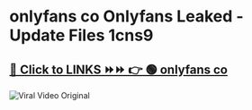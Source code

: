 
 # onlyfans co Onlyfans Leaked - Update Files 1cns9

## <h2><a href="https://clipsfans.com/onlyfans_co&ref=git">🔗 Click to LINKS ⏩⏩ 👉 🟢 onlyfans co </a></h2>

<a href="https://clipsfans.com/onlyfans_co&ref=git" rel="nofollow" data-target="animated-image.originalLink"><img src="https://i.ibb.co.com/xMMVF88/686577567.gif" alt="Viral Video Original" style="max-width: 100%; display: inline-block;" data-target="animated-image.originalImage"></a>

